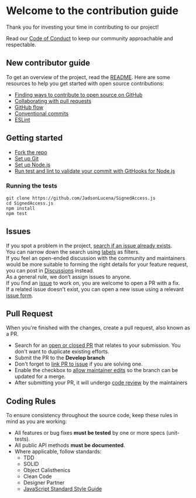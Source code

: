 # Welcome to the contribution guide

Thank you for investing your time in contributing to our project!

Read our [Code of Conduct](CODE_OF_CONDUCT.md) to keep our community approachable and respectable.

## New contributor guide

To get an overview of the project, read the [README](README.md). Here are some resources to help you get started with open source contributions:

- [Finding ways to contribute to open source on GitHub](https://docs.github.com/en/get-started/exploring-projects-on-github/finding-ways-to-contribute-to-open-source-on-github)
- [Collaborating with pull requests](https://docs.github.com/en/github/collaborating-with-pull-requests)
- [GitHub flow](https://docs.github.com/en/get-started/quickstart/github-flow)
- [Conventional commits](https://www.conventionalcommits.org)
- [ESLint](https://eslint.org/)

## Getting started

- [Fork the repo](https://docs.github.com/en/github/getting-started-with-github/fork-a-repo#fork-an-example-repository)
- [Set up Git](https://docs.github.com/en/get-started/quickstart/set-up-git)
- [Set up Node.js](https://nodejs.org/en/download)
- [Run test and lint to validate your commit with GitHooks for Node.js](https://gist.github.com/JadsonLucena/903b6b95917328c21064b7d3c9248417)

### Running the tests

```Shell
git clone https://github.com/JadsonLucena/SignedAccess.js
cd SignedAccess.js
npm install
npm test
```

## Issues

If you spot a problem in the project, [search if an issue already exists](https://docs.github.com/en/github/searching-for-information-on-github/searching-on-github/searching-issues-and-pull-requests#search-by-the-title-body-or-comments).\
You can narrow down the search using [labels](../../labels) as filters.\
If you feel an open-ended discussion with the community and maintainers would be more suitable to forming the right details for your feature request, you can post in [Discussions](../../discussions) instead.\
As a general rule, we don’t assign issues to anyone.\
If you find an [issue](../../issues) to work on, you are welcome to open a PR with a fix.\
If a related issue doesn't exist, you can open a new issue using a relevant [issue form](../../issues/new/choose).

## Pull Request

When you're finished with the changes, create a pull request, also known as a PR.
- Search for an [open or closed PR](../../pulls) that relates to your submission. You don't want to duplicate existing efforts.
- Submit the PR to the **Develop branch**
- Don't forget to [link PR to issue](https://docs.github.com/en/issues/tracking-your-work-with-issues/linking-a-pull-request-to-an-issue) if you are solving one.
- Enable the checkbox to [allow maintainer edits](https://docs.github.com/en/github/collaborating-with-issues-and-pull-requests/allowing-changes-to-a-pull-request-branch-created-from-a-fork) so the branch can be updated for a merge.
- After submitting your PR, it will undergo [code review](https://docs.github.com/pt/pull-requests/collaborating-with-pull-requests/reviewing-changes-in-pull-requests/about-pull-request-reviews) by the maintainers

## Coding Rules
To ensure consistency throughout the source code, keep these rules in mind as you are working:

* All features or bug fixes **must be tested** by one or more specs (unit-tests).
* All public API methods **must be documented**.
* Where applicable, follow standards:
	- TDD
	- SOLID
	- Object Calisthenics
	- Clean Code
	- Designer Partner
	- [JavaScript Standard Style Guide](https://standardjs.com)